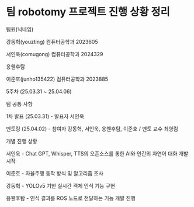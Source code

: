 # 팀 robotomy 프로젝트 진행 상황 정리

팀원(닉네임)

강동혁(youzting) 컴퓨터공학과 2023605 

서인욱(comugong) 컴퓨터공학과 2024329

응웬후탐

이준호(junho135422) 컴퓨터공학과 2023885

5주차 (25.03.31 ~ 25.04.06)

팀 공통 사항

1차 발표 (25.03.31) - 발표자 서인욱

멘토링 (25.04.02) - 참여자 강동혁, 서인욱, 응웬후탐, 이준호 / 멘토 교수 최영림

개별 진행 상황

서인욱 - Chat GPT, Whisper, TTS의 오픈소스를 통한 AI와 인간의 자연어 대화 개발 시작

이준호 - 자율주행 동작 방식 및 알고리즘 조사

강동혁 - YOLOv5 기반 실시간 객체 인식 기능 구현

응웬후탐 - 인식 결과를 ROS 노드로 전달하는 기능 개발 진행
